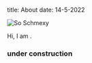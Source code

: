 title: About
date: 14-5-2022 

![So Schmexy][my_sweet_photo]

Hi, I am <username>.

### under construction



[my_sweet_photo]: {static}/images/codeTest.png
